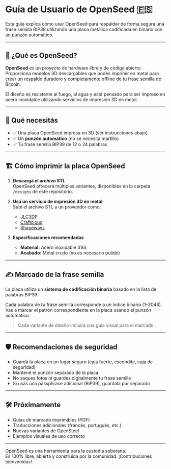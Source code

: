 # Guía de Usuario de OpenSeed 🇪🇸

Esta guía explica cómo usar OpenSeed para respaldar de forma segura una frase semilla BIP39 utilizando una placa metálica codificada en binario con un punzón automático.

---

## 🧱 ¿Qué es OpenSeed?

**OpenSeed** es un proyecto de hardware libre y de código abierto. Proporciona modelos 3D descargables que podés imprimir en metal para crear un respaldo duradero y completamente offline de tu frase semilla de Bitcoin.

El diseño es resistente al fuego, al agua y está pensado para ser impreso en acero inoxidable utilizando servicios de impresión 3D en metal.

---

## 🔧 Qué necesitás

- ✅ Una placa OpenSeed impresa en 3D (ver instrucciones abajo)
- ✅ Un **punzón automático** (no se necesita martillo)
- ✅ Tu frase semilla BIP39 de 12 o 24 palabras

---

## 🏗️ Cómo imprimir la placa OpenSeed

1. **Descargá el archivo STL**  
   OpenSeed ofrecerá múltiples variantes, disponibles en la carpeta `/designs` de este repositorio.

2. **Usá un servicio de impresión 3D en metal**  
   Subí el archivo STL a un proveedor como:
   - [JLC3DP](https://jlc3dp.com/)
   - [Craftcloud](https://craftcloud3d.com/)
   - [Shapeways](https://www.shapeways.com/)

3. **Especificaciones recomendadas**
   - **Material:** Acero inoxidable 316L
   - **Acabado:** Metal crudo (no es necesario pulido)

---

## ✍️ Marcado de la frase semilla

La placa utiliza un **sistema de codificación binaria** basado en la lista de palabras BIP39.

Cada palabra de tu frase semilla corresponde a un índice binario (1–2048). Vas a marcar el patrón correspondiente en la placa usando el punzón automático.

> Cada variante de diseño incluirá una guía visual para el marcado.

---

## 🛡️ Recomendaciones de seguridad

- Guardá la placa en un lugar seguro (caja fuerte, escondite, caja de seguridad)
- Mantené el punzón separado de la placa
- No saques fotos ni guardes digitalmente tu frase semilla
- Si usás una passphrase adicional (BIP39), guardala por separado

---

## 🛠️ Próximamente

- Guías de marcado imprimibles (PDF)
- Traducciones adicionales (francés, portugués, etc.)
- Nuevas variantes de OpenSteel
- Ejemplos visuales de uso correcto

---

OpenSeed es una herramienta para la custodia soberana.  
Es 100% libre, abierta y construida por la comunidad. ¡Contribuciones bienvenidas!
